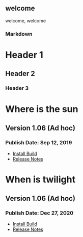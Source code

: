 ## welcome
welcome, welcome
### Markdown
# Header 1
## Header 2
### Header 3
# Where is the sun</h1>
## Version 1.06 (Ad hoc)</h2>
### Publish Date: Sep 12, 2019
- <a href="itms-services://?action=download-manifest&url=https://USERNAME.github.io/raywenderlich/manifest.plist">Install Build</a>
- <a href="https://github.com/razeware/emitron-iOS/releases/tag/v1.0.6">Release Notes</a>

# When is twilight</h1>
## Version 1.06 (Ad hoc)</h2>
### Publish Date: Dec 27, 2020
- <a href="itms-services://?action=download-manifest&url=https://USERNAME.github.io/raywenderlich/manifest.plist">Install Build</a>
- <a href="https://github.com/razeware/emitron-iOS/releases/tag/v1.0.6">Release Notes</a>
